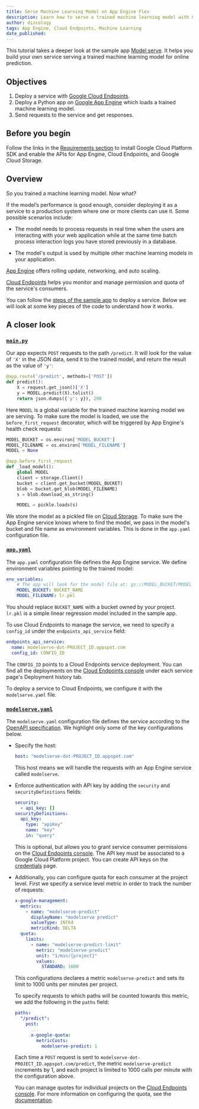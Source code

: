 ```yaml
---
title: Serve Machine Learning Model on App Engine Flex
description: Learn how to serve a trained machine learning model with Google App Engine flex environment.
author: dizcology
tags: App Engine, Cloud Endpoints, Machine Learning
date_published: 
---
```

This tutorial takes a deeper look at the sample app [Model serve][modelserve].  It helps you build your own service serving a trained machine learning model for online prediction.

## Objectives

1. Deploy a service with [Google Cloud Endpoints][endpoints].
1. Deploy a Python app on [Google App Engine][appengine] which loads a trained machine learning model.
1. Send requests to the service and get responses.

## Before you begin

Follow the links in the [Requirements section][requirements] to install Google Cloud Platform SDK and enable the APIs for App Engine, Cloud Endpoints, and Google Cloud Storage.

## Overview

So you trained a machine learning model.  Now what?

If the model’s performance is good enough, consider deploying it as a service to a production system where one or more clients can use it.  Some possible scenarios include:

- The model needs to process requests in real time when the users are interacting with your web application while at the same time batch process interaction logs you have stored previously in a database.

- The model's output is used by multiple other machine learning models in your application.

[App Engine][appengine] offers rolling update, networking, and auto scaling.

[Cloud Endpoints][endpoints] helps you monitor and manage permission and quota of the service's consumers.

You can follow the [steps of the sample app][steps] to deploy a service.  Below we will look at some key pieces of the code to understand how it works.

## A closer look

### [`main.py`][main.py]

Our app expects `POST` requests to the path `/predict`.  It will look for the value of `'X'` in the JSON data, send it to the trained model, and return the result as the value of `'y'`:

```python
@app.route('/predict', methods=['POST'])
def predict():
    X = request.get_json()['X']
    y = MODEL.predict(X).tolist()
    return json.dumps({'y': y}), 200
```

Here `MODEL` is a global variable for the trained machine learning model we are serving.  To make sure the model is loaded, we use the `before_first_request` decorator, which will be triggered by App Engine's health check requests:

```python
MODEL_BUCKET = os.environ['MODEL_BUCKET']
MODEL_FILENAME = os.environ['MODEL_FILENAME']
MODEL = None

@app.before_first_request
def _load_model():
    global MODEL
    client = storage.Client()
    bucket = client.get_bucket(MODEL_BUCKET)
    blob = bucket.get_blob(MODEL_FILENAME)
    s = blob.download_as_string()

    MODEL = pickle.loads(s)
```

We store the model as a pickled file on [Cloud Storage][storage].  To make sure the App Engine service knows where to find the model, we pass in the model's bucket and file name as environment variables.  This is done in the `app.yaml` configuration file.


### [`app.yaml`][app.yaml]

The `app.yaml` configuration file defines the App Engine service.  We define environment variables pointing to the trained model:

```yaml
env_variables:
    # The app will look for the model file at: gs://MODEL_BUCKET/MODEL_FILENAME
    MODEL_BUCKET: BUCKET_NAME
    MODEL_FILENAME: lr.pkl
```

You should replace `BUCKET_NAME` with a bucket owned by your project.  `lr.pkl` is a simple linear regression model included in the sample app.

To use Cloud Endpoints to manage the service, we need to specify a `config_id` under the `endpoints_api_service` field:

```yaml
endpoints_api_service:
  name: modelserve-dot-PROJECT_ID.appspot.com
  config_id: CONFIG_ID
```

The `CONFIG_ID` points to a Cloud Endpoints service deployment.  You can find all the deployments on the [Cloud Endpoints console][endpoints] under each service page's Deployment history tab.

To deploy a service to Cloud Endpoints, we configure it with the `modelserve.yaml` file.

### [`modelserve.yaml`][modelserve.yaml]

The `modelserve.yaml` configuration file defines the service according to the [OpenAPI specification][openapi].  We highlight only some of the key configurations below.

- Specify the host:

  ```yaml
  host: "modelserve-dot-PROJECT_ID.appspot.com"
  ```

  This host means we will handle the requests with an App Engine service called `modelserve`.

- Enforce authentication with API key by adding the `security` and `securityDefinitions` fields:

    ```yaml
    security:
      - api_key: []
    securityDefinitions:
      api_key:
        type: "apiKey"
        name: "key"
        in: "query"
    ```

    This is optional, but allows you to grant service consumer permissions on the [Cloud Endpoints console][endpoints].  The API key must be associated to a Google Cloud Platform project.  You can create API keys on the [credentials][credentials] page.

- Additionally, you can configure quota for each consumer at the project level.  First we specify a service level metric in order to track the number of requests:

  ```yaml
  x-google-management:
    metrics:
      - name: "modelserve-predict"
        displayName: "modelserve predict"
        valueType: INT64
        metricKind: DELTA
    quota:
      limits:
        - name: "modelserve-predict-limit"
          metric: "modelserve-predict"
          unit: "1/min/{project}"
          values:
            STANDARD: 1000
  ```

  This configurations declares a metric `modelserve-predict` and sets its limit to 1000 units per minutes per project.

  To specify requests to which paths will be counted towards this metric, we add the following in the `paths` field:

  ```yaml
  paths:
    "/predict":
      post:
        ...
        x-google-quota:
          metricCosts:
            modelserve-predict: 1
  ```

  Each time a `POST` request is sent to `modelserve-dot-PROJECT_ID.appspot.com/predict`, the metric `modelserve-predict` increments by 1, and each project is limited to 1000 calls per minute with the configuration above.

  You can manage quotes for individual projects on the [Cloud Endpoints console][endpoints].  For more information on configuring the quota, see the [documentation][quota_docs].  




[modelserve]: https://github.com/GoogleCloudPlatform/ml-on-gcp/tree/master/sklearn/gae_serve
[requirements]: https://github.com/GoogleCloudPlatform/ml-on-gcp/tree/master/sklearn/gae_serve#requirements
[steps]: https://github.com/GoogleCloudPlatform/ml-on-gcp/tree/master/sklearn/gae_serve#steps
[modelserve.yaml]: https://github.com/GoogleCloudPlatform/ml-on-gcp/blob/master/sklearn/gae_serve/modelserve.yaml
[app.yaml]: https://github.com/GoogleCloudPlatform/ml-on-gcp/blob/master/sklearn/gae_serve/app.yaml
[main.py]: https://github.com/GoogleCloudPlatform/ml-on-gcp/blob/master/sklearn/gae_serve/main.py
[lr.pkl]: https://github.com/GoogleCloudPlatform/ml-on-gcp/blob/master/sklearn/gae_serve/lr.pkl

[appengine]: https://cloud.google.com/appengine/
[endpoints]: https://cloud.google.com/endpoints/
[storage]: https://cloud.google.com/storage/
[credentials]: https://cloud.google.com/apis/credentials
[quota_docs]: https://cloud.google.com/endpoints/docs/openapi/quotas-configure

[openapi]: https://github.com/OAI/OpenAPI-Specification/blob/master/versions/2.0.md

